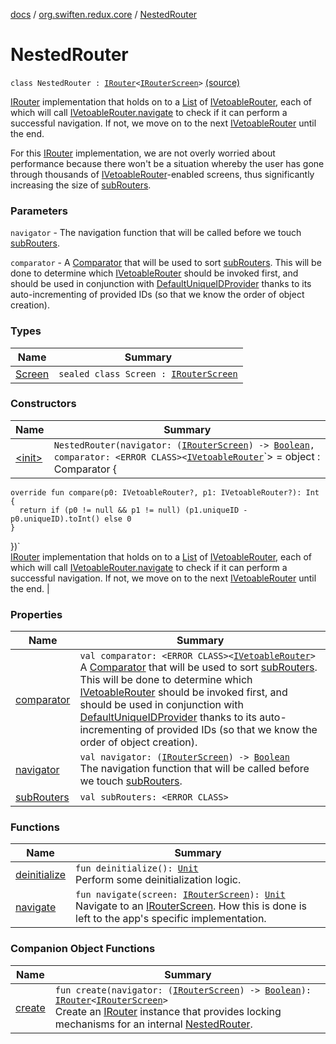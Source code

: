[docs](../../index.md) / [org.swiften.redux.core](../index.md) / [NestedRouter](./index.md)

# NestedRouter

`class NestedRouter : `[`IRouter`](../-i-router/index.md)`<`[`IRouterScreen`](../-i-router-screen.md)`>` [(source)](https://github.com/protoman92/KotlinRedux/tree/master/common/common-core/src/main/kotlin/org/swiften/redux/core/NestedRouter.kt#L26)

[IRouter](../-i-router/index.md) implementation that holds on to a [List](https://kotlinlang.org/api/latest/jvm/stdlib/kotlin.collections/-list/index.html) of [IVetoableRouter](../-i-vetoable-router/index.md), each of which will
call [IVetoableRouter.navigate](../-i-vetoable-router/navigate.md) to check if it can perform a successful navigation. If not, we
move on to the next [IVetoableRouter](../-i-vetoable-router/index.md) until the end.

For this [IRouter](../-i-router/index.md) implementation, we are not overly worried about performance because there
won't be a situation whereby the user has gone through thousands of [IVetoableRouter](../-i-vetoable-router/index.md)-enabled
screens, thus significantly increasing the size of [subRouters](sub-routers.md).

### Parameters

`navigator` - The navigation function that will be called before we touch [subRouters](sub-routers.md).

`comparator` - A [Comparator](#) that will be used to sort [subRouters](sub-routers.md). This will be done to
determine which [IVetoableRouter](../-i-vetoable-router/index.md) should be invoked first, and should be used in conjunction
with [DefaultUniqueIDProvider](../-default-unique-i-d-provider/index.md) thanks to its auto-incrementing of provided IDs (so that we know
the order of object creation).

### Types

| Name | Summary |
|---|---|
| [Screen](-screen/index.md) | `sealed class Screen : `[`IRouterScreen`](../-i-router-screen.md) |

### Constructors

| Name | Summary |
|---|---|
| [&lt;init&gt;](-init-.md) | `NestedRouter(navigator: (`[`IRouterScreen`](../-i-router-screen.md)`) -> `[`Boolean`](https://kotlinlang.org/api/latest/jvm/stdlib/kotlin/-boolean/index.html)`, comparator: <ERROR CLASS><`[`IVetoableRouter`](../-i-vetoable-router/index.md)`> = object : Comparator<IVetoableRouter> {
    override fun compare(p0: IVetoableRouter?, p1: IVetoableRouter?): Int {
      return if (p0 != null && p1 != null) (p1.uniqueID - p0.uniqueID).toInt() else 0
    }
  })`<br>[IRouter](../-i-router/index.md) implementation that holds on to a [List](https://kotlinlang.org/api/latest/jvm/stdlib/kotlin.collections/-list/index.html) of [IVetoableRouter](../-i-vetoable-router/index.md), each of which will call [IVetoableRouter.navigate](../-i-vetoable-router/navigate.md) to check if it can perform a successful navigation. If not, we move on to the next [IVetoableRouter](../-i-vetoable-router/index.md) until the end. |

### Properties

| Name | Summary |
|---|---|
| [comparator](comparator.md) | `val comparator: <ERROR CLASS><`[`IVetoableRouter`](../-i-vetoable-router/index.md)`>`<br>A [Comparator](#) that will be used to sort [subRouters](sub-routers.md). This will be done to determine which [IVetoableRouter](../-i-vetoable-router/index.md) should be invoked first, and should be used in conjunction with [DefaultUniqueIDProvider](../-default-unique-i-d-provider/index.md) thanks to its auto-incrementing of provided IDs (so that we know the order of object creation). |
| [navigator](navigator.md) | `val navigator: (`[`IRouterScreen`](../-i-router-screen.md)`) -> `[`Boolean`](https://kotlinlang.org/api/latest/jvm/stdlib/kotlin/-boolean/index.html)<br>The navigation function that will be called before we touch [subRouters](sub-routers.md). |
| [subRouters](sub-routers.md) | `val subRouters: <ERROR CLASS>` |

### Functions

| Name | Summary |
|---|---|
| [deinitialize](deinitialize.md) | `fun deinitialize(): `[`Unit`](https://kotlinlang.org/api/latest/jvm/stdlib/kotlin/-unit/index.html)<br>Perform some deinitialization logic. |
| [navigate](navigate.md) | `fun navigate(screen: `[`IRouterScreen`](../-i-router-screen.md)`): `[`Unit`](https://kotlinlang.org/api/latest/jvm/stdlib/kotlin/-unit/index.html)<br>Navigate to an [IRouterScreen](../-i-router-screen.md). How this is done is left to the app's specific implementation. |

### Companion Object Functions

| Name | Summary |
|---|---|
| [create](create.md) | `fun create(navigator: (`[`IRouterScreen`](../-i-router-screen.md)`) -> `[`Boolean`](https://kotlinlang.org/api/latest/jvm/stdlib/kotlin/-boolean/index.html)`): `[`IRouter`](../-i-router/index.md)`<`[`IRouterScreen`](../-i-router-screen.md)`>`<br>Create an [IRouter](../-i-router/index.md) instance that provides locking mechanisms for an internal [NestedRouter](./index.md). |
